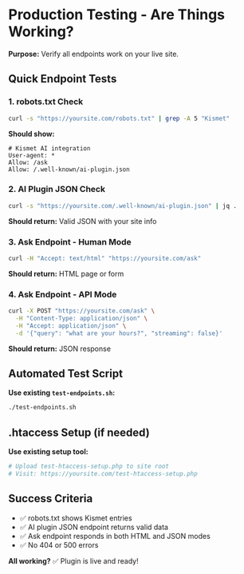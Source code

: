 # Production Testing - Are Things Working?

**Purpose:** Verify all endpoints work on your live site.

## Quick Endpoint Tests

### 1. robots.txt Check

```bash
curl -s "https://yoursite.com/robots.txt" | grep -A 5 "Kismet"
```

**Should show:**

```
# Kismet AI integration
User-agent: *
Allow: /ask
Allow: /.well-known/ai-plugin.json
```

### 2. AI Plugin JSON Check

```bash
curl -s "https://yoursite.com/.well-known/ai-plugin.json" | jq .
```

**Should return:** Valid JSON with your site info

### 3. Ask Endpoint - Human Mode

```bash
curl -H "Accept: text/html" "https://yoursite.com/ask"
```

**Should return:** HTML page or form

### 4. Ask Endpoint - API Mode

```bash
curl -X POST "https://yoursite.com/ask" \
  -H "Content-Type: application/json" \
  -H "Accept: application/json" \
  -d '{"query": "what are your hours?", "streaming": false}'
```

**Should return:** JSON response

## Automated Test Script

**Use existing `test-endpoints.sh`:**

```bash
./test-endpoints.sh
```

## .htaccess Setup (if needed)

**Use existing setup tool:**

```bash
# Upload test-htaccess-setup.php to site root
# Visit: https://yoursite.com/test-htaccess-setup.php
```

## Success Criteria

- ✅ robots.txt shows Kismet entries
- ✅ AI plugin JSON endpoint returns valid data
- ✅ Ask endpoint responds in both HTML and JSON modes
- ✅ No 404 or 500 errors

**All working?** ✅ Plugin is live and ready!
